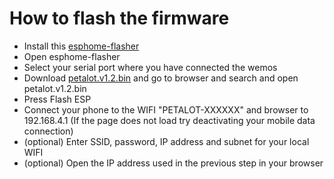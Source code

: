 # How to flash the firmware
 - Install this [esphome-flasher](https://github.com/esphome/esphome-flasher/releases)
 - Open esphome-flasher
 - Select your serial port where you have connected the wemos
 - Download [petalot.v1.2.bin](https://github.com/function3d/petalot/blob/575fd19a8fb1dc45a0acb89467b6b4604dd56a04/Firmware/petalot/build/esp8266.esp8266.d1_mini_clone/petalot.v1.2.bin) and go to browser and search and open petalot.v1.2.bin
 - Press Flash ESP
 - Connect your phone to the WIFI "PETALOT-XXXXXX" and browser to 192.168.4.1  (If the page does not load try deactivating your mobile data connection)
 - (optional) Enter SSID, password, IP address and subnet for your local WIFI
 - (optional) Open the IP address used in the previous step in your browser
